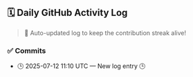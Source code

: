 ## 🗓️ Daily GitHub Activity Log

> 🤖 Auto-updated log to keep the contribution streak alive!

### ✅ Commits

- 🕒 2025-07-12 11:10 UTC — New log entry 🕒

